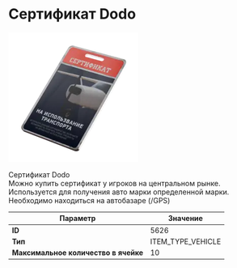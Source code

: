 # Сертификат Dodo

![Item Image](../img/5626.webp?raw=true)

Сертификат Dodo<br>Можно купить сертификат у игроков на центральном рынке.<br>Используется для получения авто марки определенной марки.<br>Необходимо находиться на автобазаре (/GPS)


| Параметр | Значение |
|----------|----------|
| **ID** | 5626 |
| **Тип** | ITEM_TYPE_VEHICLE |
| **Максимальное количество в ячейке** | 10 |

